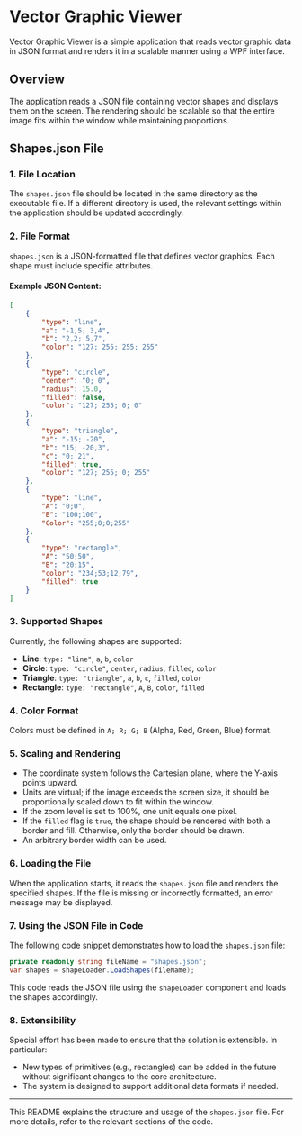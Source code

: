 # Vector Graphic Viewer

Vector Graphic Viewer is a simple application that reads vector graphic data in JSON format and renders it in a scalable manner using a WPF interface.

## Overview
The application reads a JSON file containing vector shapes and displays them on the screen. The rendering should be scalable so that the entire image fits within the window while maintaining proportions.

## Shapes.json File

### 1. File Location
The `shapes.json` file should be located in the same directory as the executable file. If a different directory is used, the relevant settings within the application should be updated accordingly.

### 2. File Format
`shapes.json` is a JSON-formatted file that defines vector graphics. Each shape must include specific attributes.

#### Example JSON Content:
```json
[
    {
        "type": "line",
        "a": "-1,5; 3,4",
        "b": "2,2; 5,7",
        "color": "127; 255; 255; 255"
    },
    {
        "type": "circle",
        "center": "0; 0",
        "radius": 15.0,
        "filled": false,
        "color": "127; 255; 0; 0"
    },
    {
        "type": "triangle",
        "a": "-15; -20",
        "b": "15; -20,3",
        "c": "0; 21",
        "filled": true,
        "color": "127; 255; 0; 255"
    },
    {
        "type": "line",
        "A": "0;0",
        "B": "100;100",
        "Color": "255;0;0;255"
    },
    {
        "type": "rectangle",
        "A": "50;50",
        "B": "20;15",
        "color": "234;53;12;79",
        "filled": true
    }
]
```

### 3. Supported Shapes
Currently, the following shapes are supported:
- **Line**: `type: "line"`, `a`, `b`, `color`
- **Circle**: `type: "circle"`, `center`, `radius`, `filled`, `color`
- **Triangle**: `type: "triangle"`, `a`, `b`, `c`, `filled`, `color`
- **Rectangle**: `type: "rectangle"`, `A`, `B`, `color`, `filled`

### 4. Color Format
Colors must be defined in `A; R; G; B` (Alpha, Red, Green, Blue) format.

### 5. Scaling and Rendering
- The coordinate system follows the Cartesian plane, where the Y-axis points upward.
- Units are virtual; if the image exceeds the screen size, it should be proportionally scaled down to fit within the window.
- If the zoom level is set to 100%, one unit equals one pixel.
- If the `filled` flag is `true`, the shape should be rendered with both a border and fill. Otherwise, only the border should be drawn.
- An arbitrary border width can be used.

### 6. Loading the File
When the application starts, it reads the `shapes.json` file and renders the specified shapes. If the file is missing or incorrectly formatted, an error message may be displayed.

### 7. Using the JSON File in Code
The following code snippet demonstrates how to load the `shapes.json` file:
```csharp
private readonly string fileName = "shapes.json";
var shapes = shapeLoader.LoadShapes(fileName);
```
This code reads the JSON file using the `shapeLoader` component and loads the shapes accordingly.

### 8. Extensibility
Special effort has been made to ensure that the solution is extensible. In particular:
- New types of primitives (e.g., rectangles) can be added in the future without significant changes to the core architecture.
- The system is designed to support additional data formats if needed.

---

This README explains the structure and usage of the `shapes.json` file. For more details, refer to the relevant sections of the code.

